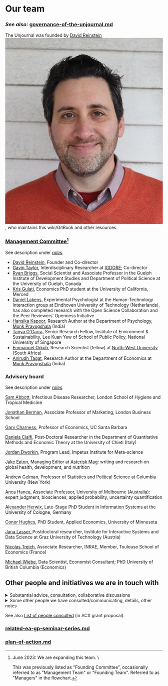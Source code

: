 # Our team

### _See also:_ [governance-of-the-unjournal.md](../../management-tech-details-discussion/governance-of-the-unjournal.md "mention")

The Unjournal was founded by [David Reinstein](https://davidreinstein.org) <img src="../../.gitbook/assets/image.png" alt="" data-size="line">, who maintains this wiki/GitBook and other resources.

### [Management Committee](#user-content-fn-1)[^1]

See description under [_roles_](../call-for-participants-research/#roles)_._

* [David Reinstein](https://www.davidreinstein.org), Founder and Co-director
* [Gavin Taylor](https://onscienceandacademia.org/t/gavin-taylor/356), Interdisciplinary Researcher at [IGDORE](https://igdore.org/); Co-director
* [Ryan Briggs](https://www.ryancbriggs.net/), Social Scientist and Associate Professor in the Guelph Institute of Development Studies and Department of Political Science at the University of Guelph, Canada
* [Kris Gulati](https://sites.google.com/view/kris-gulati/home), Economics PhD student at the University of California, Merced
* [Daniel Lakens](https://sites.google.com/site/lakens2/), Experimental Psychologist at the Human-Technology Interaction group at Eindhoven University of Technology (Netherlands), has also completed research with the Open Science Collaboration and the Peer Reviewers’ Openness Initiative
* [Hansika Kapoor](https://www.hansikakapoor.in), Research Author at the Department of Psychology, [Monk Prayogshala](https://www.monkprayogshala.in/) (India)
* [Tanya O'Garra](https://sites.google.com/view/tanyaogarra/home), Senior Research Fellow, Institute of Environment & Sustainability, Lee Kuan Yew of School of Public Policy, National University of Singapore
* [Emmanuel Orkoh](https://scholar.google.com/citations?user=hMW0bj4AAAAJ\&hl=en), Research Scientist (fellow) at [North-West University](https://www.nwu.ac.za/) (South Africa)
* [Anirudh Tagat](https://www.anirudhtagat.com/), Research Author at the Department of Economics at [Monk Prayogshala](http://www.google.com/url?q=http%3A%2F%2Fwww.monkprayogshala.in\&sa=D\&sntz=1\&usg=AOvVaw0Q2v2r2Rf\_7hISS6yEnqOt) (India)

### Advisory board

See description under [_roles_](https://effective-giving-marketing.gitbook.io/unjournal-x-ea-and-global-priorities-research/readme/call-for-participants-research#roles)_._

[Sam Abbott](https://samabbott.co.uk), Infectious Disease Researcher, London School of Hygiene and Tropical Medicine

[Jonathan Berman](https://www.london.edu/faculty-and-research/faculty-profiles/b/berman-j-z-1), Associate Professor of Marketing, London Business School

[Gary Charness](https://www.wikiwand.com/en/Gary\_Charness), Professor of Economics, UC Santa Barbara

[Daniela Cialfi](https://www.researchgate.net/profile/Daniela-Cialfi), Post-Doctoral Researcher in the Department of Quantitative Methods and Economic Theory at the University of Chieti (Italy)

[Jordan Dworkin](https://fas.org/expert/jordan-dworkin/), Program Lead, Impetus Institute for Meta-science

[Jake Eaton](https://www.linkedin.com/in/jake-eaton-phd-bb204634/), Managing Editor at [Asterisk Mag](https://asteriskmag.com/): writing and research on global health, development, and nutrition

[Andrew Gelman](http://www.stat.columbia.edu/\~gelman/), Professor of Statistics and Political Science at Columbia University (New York)

[Anca Hanea](https://findanexpert.unimelb.edu.au/profile/697859-anca-hanea), Associate Professor, University of Melbourne (Australia): expert judgment, biosciences, applied probability, uncertainty quantification

[Alexander Herwix](https://www.researchgate.net/profile/Alexander-Herwix), Late-Stage PhD Student in Information Systems at the University of Cologne, Germany

[Conor Hughes](https://pop.umn.edu/people/conor-hughes), PhD Student, Applied Economics, University of Minnesota

[Jana Lasser, ](https://www.janalasser.at/)Postdoctoral researcher, Institute for Interactive Systems and Data Science at Graz University of Technology (Austria)

[Nicolas Treich](https://www.nicolastreich.com/), Associate Researcher, INRAE, Member, Toulouse School of Economics (France)

[Michael Wiebe](https://michaelwiebe.com/), Data Scientist, Economist Consultant; PhD University of British Columbia (Economics)

## Other people and initiatives we are in touch with

<details>

<summary>Substantial advice, consultation, collaborative discussions</summary>

* Abel Brodeur, Founder/chair of the [Institute for Replication](https://i4replication.org/)

<!---->

* The [repliCATS project](https://replicats.research.unimelb.edu.au/)

<!---->

* [Eva Vivalt](http://evavivalt.com), Assistant Professor in the Department of Economics at the University of Toronto

<!---->

* Other academic and policy economists, such as [Julian Jamison](http://business-school.exeter.ac.uk/about/people/profile/index.php?web\_id=Julian\_Jamison), [Todd Kaplan](http://business-school.exeter.ac.uk/about/people/profile/index.php?web\_id=Todd\_Kaplan), [Kate Rockett](https://www.essex.ac.uk/people/rocke62806/katharine-rockett), [David Rhys-Bernard](https://davidrhysbernard.com), [David Roodman](https://davidroodman.com/about/), and [Anna Dreber Almenberg](https://sites.google.com/site/annadreber/)

<!---->

* Cooper Smout, head of [https://freeourknowledge.org/](https://freeourknowledge.org/)

<!---->

* [Brian Nosek](https://www.projectimplicit.net/nosek/), Center for Open Science

<!---->

* [Ted Miguel](http://emiguel.econ.berkeley.edu/), Faculty Director, Berkeley Initiative for Transparency in the Social Sciences (BITSS)

<!---->

* Daniel Saderi, [PreReview](https://prereview.org/)

<!---->

* [Yonatan Cale](https://il.linkedin.com/in/yonatancale), who helped me put this proposal together through asking a range of challenging questions and offering his feedback

</details>

<details>

<summary>Some other people we have consulted/communicating, details, other notes</summary>

* Cooper Smout, FoK collaboration possibilities: through their pledges, and through an open access journal Cooper is putting together, which the Unjournal could feed into, for researchers needing a ‘journal with an impact factor’
* Participants in the GPI seminar luncheon

<!---->

* Paolo Crosetto (Experimental Economics, French National Research Institute for Agriculture, Food and Environment) [https://paolocrosetto.wordpress.com/](https://paolocrosetto.wordpress.com/)

<!---->

* Cecilia Tilli, Foundation to Prevent Antibiotics Resistance and EA research advocate

<!---->

* Sergey Frolov (Physicist), Prof. J.-S. Caux, Physicist and head of [https://scipost.org/](https://scipost.org/)

<!---->

* Peter Slattery, Behaviourworks Australia

<!---->

* Alex Barnes, Business Systems Analyst, [https://eahub.org/profile/alex-barnes/](https://eahub.org/profile/alex-barnes/)

<!---->

* Paola Masuzzo of IGDORE (biologist and advocate of open science)

<!---->

* William Sleegers (Psychologist and Data Scientist, Rethink Priorities)

<!---->

* Nathan Young [https://eahub.org/profile/nathan-young/](https://eahub.org/profile/nathan-young/); considering connecting The Unjournal to Metaculus predictions

<!---->

* Edo Arad [https://eahub.org/profile/edo-arad/](https://eahub.org/profile/edo-arad/) (mathematician and EA research advocate)

<!---->

* Hamish Huggard (Data science, ‘literature maps’)

</details>

See also [List of people consulted](../../readme/discussion-team/broken-reference/) (in ACX grant proposal).

### [related-ea-gp-seminar-series.md](../../parallel-partner-initiatives-and-resources/related-ea-gp-seminar-series.md "mention")

### [plan-of-action.md](../plan-of-action.md "mention")

[^1]: June 2023: We are expanding this team. \\

    This was previously listed as "Founding Committee", occasionally referred to as "Management Team" or "Founding Team". Referred to as "Managers" in the flowchart.
